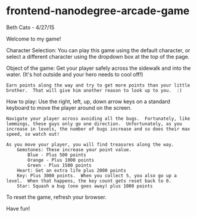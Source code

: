 frontend-nanodegree-arcade-game
===============================
Beth Cato - 4/27/15

Welcome to my game!

Character Selection:
	You can play this game using the default character, or select a different character using the dropdown box at the top of the page.


Object of the game:
	Get your player safely across the sidewalk and into the water.  (It's hot outside and your hero needs to cool off!)

	Earn points along the way and try to get more points than your little brother.  That will give him another reason to look up to you.  :)

How to play:
	Use the right, left, up, down arrow keys on a standard keyboard to move the player around on the screen.

	Navigate your player across avoiding all the bugs.  Fortunately, like lemmings, these guys only go one direction.  Unfortunately, as you increase in levels, the number of bugs increase and so does their max speed, so watch out!

	As you move your player, you will find treasures along the way.
		Gemstones: These increase your point value.
			Blue - Plus 500 points
			Orange - Plus 1000 points
			Green - Plus 1500 points
		Heart: Get an extra life plus 2000 points
		Key: Plus 3000 points.  When you collect 5, you also go up a level.  When that happens, the key count gets reset back to 0.
		Star: Squash a bug (one goes away) plus 1000 points

To reset the game, refresh your browser.

Have fun!





